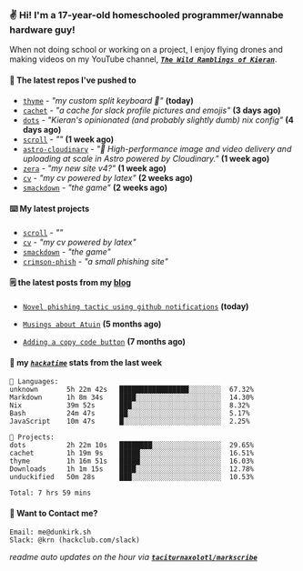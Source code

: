 ### ✌️ Hi! I'm a 17-year-old homeschooled programmer/wannabe hardware guy!

When not doing school or working on a project, I enjoy flying drones and making videos on my YouTube channel, [**_`The Wild Ramblings of Kieran`_**](https://youtube.com/@kieran.rambles).

#### 👷 The latest repos I've pushed to

- [`thyme`](https://github.com/taciturnaxolotl/thyme) - _"my custom split keyboard 🫶"_ **(today)**
- [`cachet`](https://github.com/taciturnaxolotl/cachet) - _"a cache for slack profile pictures and emojis"_ **(3 days ago)**
- [`dots`](https://github.com/taciturnaxolotl/dots) - _"Kieran's opinionated (and probably slightly dumb) nix config"_ **(4 days ago)**
- [`scroll`](https://github.com/taciturnaxolotl/scroll) - _""_ **(1 week ago)**
- [`astro-cloudinary`](https://github.com/cloudinary-community/astro-cloudinary) - _"🚀 High-performance image and video delivery and uploading at scale in Astro powered by Cloudinary."_ **(1 week ago)**
- [`zera`](https://github.com/taciturnaxolotl/zera) - _"my new site v4?"_ **(1 week ago)**
- [`cv`](https://github.com/taciturnaxolotl/cv) - _"my cv powered by latex"_ **(2 weeks ago)**
- [`smackdown`](https://github.com/taciturnaxolotl/smackdown) - _"the game"_ **(2 weeks ago)**

#### ⌨️ My latest projects

- [`scroll`](https://github.com/taciturnaxolotl/scroll) - _""_
- [`cv`](https://github.com/taciturnaxolotl/cv) - _"my cv powered by latex"_
- [`smackdown`](https://github.com/taciturnaxolotl/smackdown) - _"the game"_
- [`crimson-phish`](https://github.com/taciturnaxolotl/crimson-phish) - _"a small phishing site"_

#### 🗒️ the latest posts from my [blog](https://dunkirk.sh)

- [`Novel phishing tactic using github notifications`](https://dunkirk.sh/blog/github-phishing/) **(today)**

- [`Musings about Atuin`](https://dunkirk.sh/blog/atuin/) **(5 months ago)**

- [`Adding a copy code button`](https://dunkirk.sh/blog/adding-a-copy-button/) **(7 months ago)**



#### 📡 my [_`hackatime`_](https://waka.hackclub.com) stats from the last week

```text
💾 Languages:
unknown       5h 22m 42s   █████████████████░░░░░░░░  67.32%
Markdown      1h 8m 34s    ████░░░░░░░░░░░░░░░░░░░░░  14.30%
Nix           39m 52s      ███░░░░░░░░░░░░░░░░░░░░░░  8.32%
Bash          24m 47s      ██░░░░░░░░░░░░░░░░░░░░░░░  5.17%
JavaScript    10m 47s      █░░░░░░░░░░░░░░░░░░░░░░░░  2.25%

💼 Projects:
dots          2h 22m 10s   ████████░░░░░░░░░░░░░░░░░  29.65%
cachet        1h 19m 9s    █████░░░░░░░░░░░░░░░░░░░░  16.51%
thyme         1h 16m 51s   █████░░░░░░░░░░░░░░░░░░░░  16.03%
Downloads     1h 1m 15s    ████░░░░░░░░░░░░░░░░░░░░░  12.78%
unduckified   50m 28s      ███░░░░░░░░░░░░░░░░░░░░░░  10.53%

Total: 7 hrs 59 mins
```

#### 📮 Want to Contact me?

```text
Email: me@dunkirk.sh
Slack: @krn (hackclub.com/slack)
```

_readme auto updates on the hour via [**`taciturnaxolotl/markscribe`**](https://github.com/taciturnaxolotl/markscribe)_

